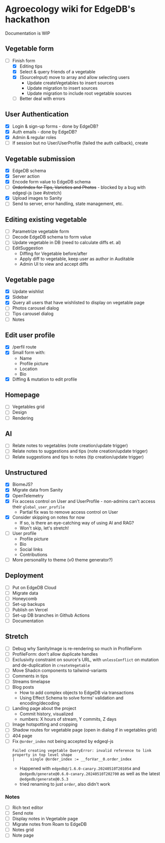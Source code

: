 # Agroecology wiki for EdgeDB's hackathon

Documentation is WIP

## Vegetable form

- [ ] Finish form
  - [x] Editing tips
  - [x] Select & query friends of a vegetable
  - [x] (SourceInput) move to array and allow selecting users
    - Update createVegetables to insert sources
    - Update migration to insert sources
    - Update migration to include root vegetable sources
  - [ ] Better deal with errors

## User Authentication

- [x] Login & sign-up forms - done by EdgeDB?
- [x] Auth emails - done by EdgeDB?
- [x] Admin & regular roles
- [ ] If session but no User/UserProfile (failed the auth callback), create

## Vegetable submission

- [x] EdgeDB schema
- [x] Server action
- [x] Encode form value to EdgeDB schema
- [ ] ~~OrderIndex for Tips, Varieties and Photos~~ - blocked by a bug with edgeql-js (see #stretch)
- [x] Upload images to Sanity
- [ ] Send to server, error handling, state management, etc.

## Editing existing vegetable

- [ ] Parametrize vegetable form
- [ ] Decode EdgeDB schema to form value
- [ ] Update vegetable in DB (need to calculate diffs et. al)
- [ ] EditSuggestion
  - Diffing for Vegetable before/after
  - Apply diff to vegetable, keep user as author in Auditable
  - Admin UI to view and accept diffs

## Vegetable page

- [x] Update wishlist
- [x] Sidebar
- [x] Query all users that have wishlisted to display on vegetable page
- [ ] Photos carousel dialog
- [ ] Tips carousel dialog
- [ ] Notes

## Edit user profile

- [x] /perfil route
- [x] Small form with:
  - Name
  - Profile picture
  - Location
  - Bio
- [x] Diffing & mutation to edit profile

## Homepage

- [ ] Vegetables grid
- [ ] Design
- [ ] Rendering

## AI

- [ ] Relate notes to vegetables (note creation/update trigger)
- [ ] Relate notes to suggestions and tips (note creation/update trigger)
- [ ] Relate suggestions and tips to notes (tip creation/update trigger)

## Unstructured

- [x] BiomeJS?
- [x] Migrate data from Sanity
- [x] OpenTelemetry
- [x] Fix access control on User and UserProfile - non-admins can't access their `global_user_profile`
  - Partial fix was to remove access control on User
- [x] Consider skipping on notes for now
  - If so, is there an eye-catching way of using AI and RAG?
  - Won't skip, let's stretch!
- [ ] User profile
  - Profile picture
  - Bio
  - Social links
  - Contributions
- [ ] More personality to theme (v0 theme generator?)

## Deployment

- [ ] Put on EdgeDB Cloud
- [ ] Migrate data
- [ ] Honeycomb
- [ ] Set-up backups
- [ ] Publish on Vercel
- [ ] Set-up DB branches in Github Actions
- [ ] Documentation

## Stretch

- [ ] Debug why SanityImage is re-rendering so much in ProfileForm
- [ ] ProfileForm: don't allow duplicate handles
- [ ] Exclusivity constraint on source's URL, with `unlessConflict` on mutation and de-duplication in `createVegetable`
- [ ] Move Shadcn components to tailwind-variants
- [ ] Comments in tips
- [ ] Streams timelapse
- [ ] Blog posts
  - How to add complex objects to EdgeDB via transactions
  - Using Effect Schema to solve forms' validation and encoding/decoding
- [ ] Landing page about the project
  - Commit history, visualized
  - numbers: X hours of stream, Y commits, Z days
- [ ] Image hotspotting and cropping
- [ ] Shadow routes for vegetable page (open in dialog if in vegetables grid)
- [ ] 404 page
- [ ] Fix `@order_index` not being accepted by edgeql-js
    ```
    Failed creating vegetable QueryError: invalid reference to link property in top level shape
    |       single @order_index := __forVar__0.order_index
    ```
    - Happened with `edgedb@/1.6.0-canary.20240510T201054` and `@edgedb/generate@0.6.0-canary.20240510T202700` as well as the latest `@edgedb/generate@0.5.3`
    - tried renaming to just `order`, also didn't work

### Notes

- [ ] Rich text editor
- [ ] Send note
- [ ] Display notes in Vegetable page
- [ ] Migrate notes from Roam to EdgeDB
- [ ] Notes grid
- [ ] Note page